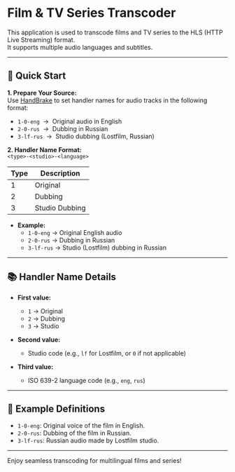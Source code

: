 # Film & TV Series Transcoder

This application is used to transcode films and TV series to the HLS (HTTP Live Streaming) format.  
It supports multiple audio languages and subtitles.

---

## 🚀 Quick Start

**1. Prepare Your Source:**  
Use [HandBrake](https://handbrake.fr/) to set handler names for audio tracks in the following format:

- `1-0-eng` &nbsp;→&nbsp; Original audio in English  
- `2-0-rus` &nbsp;→&nbsp; Dubbing in Russian  
- `3-lf-rus` &nbsp;→&nbsp; Studio dubbing (Lostfilm, Russian)

**2. Handler Name Format:**  
`<type>-<studio>-<language>`

| Type | Description      |
|------|-----------------|
| 1    | Original        |
| 2    | Dubbing         |
| 3    | Studio Dubbing  |

- **Example:**  
  - `1-0-eng` → Original English audio  
  - `2-0-rus` → Dubbing in Russian  
  - `3-lf-rus` → Studio (Lostfilm) dubbing in Russian

---

## 📚 Handler Name Details

- **First value:**  
  - `1` → Original  
  - `2` → Dubbing  
  - `3` → Studio

- **Second value:**  
  - Studio code (e.g., `lf` for Lostfilm, or `0` if not applicable)

- **Third value:**  
  - ISO 639-2 language code (e.g., `eng`, `rus`)

---

## 📝 Example Definitions

- `1-0-eng`: Original voice of the film in English.
- `2-0-rus`: Dubbing of the film in Russian.
- `3-lf-rus`: Russian audio made by Lostfilm studio.

---

Enjoy seamless transcoding for multilingual films and series!